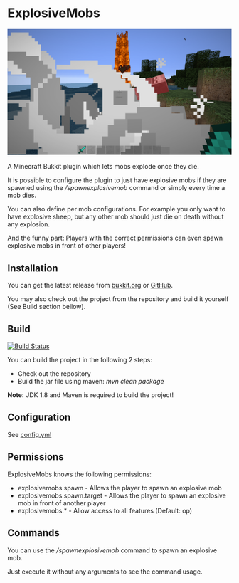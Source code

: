 # ExplosiveMobs

![](screenshot.png)

A Minecraft Bukkit plugin which lets mobs explode once they die.

It is possible to configure the plugin to just have explosive mobs if they are spawned using the */spawnexplosivemob* command or simply every time a mob dies.

You can also define per mob configurations. For example you only want to have explosive sheep, but any other mob should just die on death without any explosion.

And the funny part: Players with the correct permissions can even spawn explosive mobs in front of other players!


## Installation

You can get the latest release from [bukkit.org](https://dev.bukkit.org/projects/explosivemobs) or [GitHub](https://github.com/Programie/ExplosiveMobs/releases/latest).

You may also check out the project from the repository and build it yourself (See Build section bellow).


## Build

[![Build Status](https://travis-ci.org/Programie/ExplosiveMobs.png?branch=master)](https://travis-ci.org/Programie/ExplosiveMobs)

You can build the project in the following 2 steps:

 * Check out the repository
 * Build the jar file using maven: *mvn clean package*

**Note:** JDK 1.8 and Maven is required to build the project!


## Configuration

See [config.yml](src/main/resources/config.yml)


## Permissions

ExplosiveMobs knows the following permissions:

  * explosivemobs.spawn - Allows the player to spawn an explosive mob
  * explosivemobs.spawn.target - Allows the player to spawn an explosive mob in front of another player
  * explosivemobs.* - Allow access to all features (Default: op)


## Commands

You can use the */spawnexplosivemob* command to spawn an explosive mob.

Just execute it without any arguments to see the command usage.
